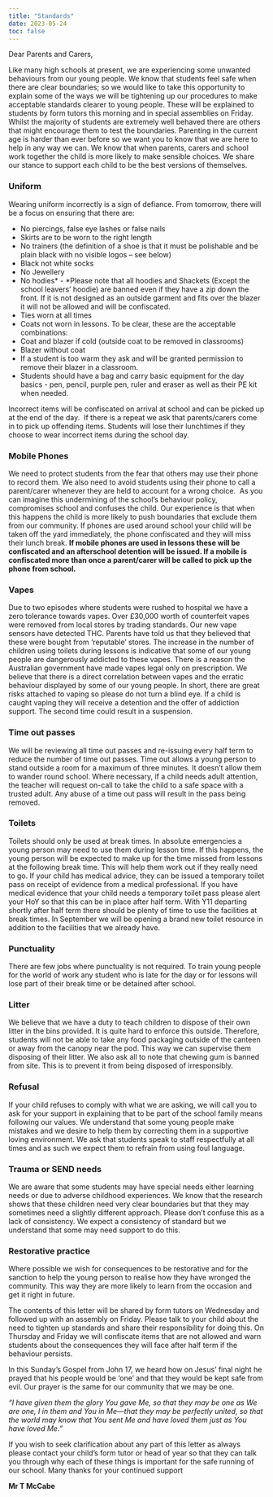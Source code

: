 ```yaml
---
title: "Standards"
date: 2023-05-24
toc: false
---
```


Dear Parents and Carers,

Like many high schools at present, we are experiencing some unwanted behaviours from our young people.   We know that students feel safe when there are clear boundaries; so we would like to take this opportunity to explain some of the ways we will be tightening up our procedures to make acceptable standards clearer to young people. These will be explained to students by form tutors this morning and in special assemblies on Friday.  Whilst the majority of students are extremely well behaved there are others that might encourage them to test the boundaries. Parenting in the current age is harder than ever before so we want you to know that we are here to help in any way we can.  We know that when parents, carers and school work together the child is more likely to make sensible choices. We share our stance to support each child to be the best versions of themselves.

### Uniform
Wearing uniform incorrectly is a sign of defiance. From tomorrow, there will be a focus on ensuring that there are: 
- No piercings, false eye lashes or false nails
- Skirts are to be worn to the right length
- No trainers (the definition of a shoe is that it must be polishable and be plain black with no visible logos – see below) 
- Black not white socks
- No Jewellery 
- No hodies* - *Please note that all hoodies and Shackets (Except the school leavers’ hoodie) are banned even if they have a zip down the front.  If it is not designed as an outside garment and fits over the blazer it will not be allowed and will be confiscated.  
- Ties worn at all times
- Coats not worn in lessons. To be clear, these are the acceptable combinations: 
- Coat and blazer if cold (outside coat to be removed in classrooms) 
- Blazer without coat
- If a student is too warm they ask and will be granted permission to remove their blazer in a classroom.
- Students should have a bag and carry basic equipment for the day basics - pen, pencil, purple pen, ruler and eraser as well as their PE kit when needed.  

Incorrect items will be confiscated on arrival at school and can be picked up at the end of the day.  If there is a repeat we ask that parents/carers come in to pick up offending items. Students will lose their lunchtimes if they choose to wear incorrect items during the school day. 

### Mobile Phones
We need to protect students from the fear that others may use their phone to record them.  We also need to avoid students using their phone to call a parent/carer whenever they are held to account for a wrong choice.  As you can imagine this undermining of the school’s behaviour policy, compromises school and confuses the child.  Our experience is that when this happens the child is more likely to push boundaries that exclude them from our community.  If phones are used around school your child will be taken off the yard immediately, the phone confiscated and they will miss their lunch break. **If mobile phones are used in lessons these will be confiscated and an afterschool detention will be issued. If a mobile is confiscated more than once a parent/carer will be called to pick up the phone from school.**

### Vapes
Due to two episodes where students were rushed to hospital we have a zero tolerance towards vapes.  Over £30,000 worth of counterfeit vapes were removed from local stores by trading standards.  Our new vape sensors have detected THC. Parents have told us that they believed that these were bought from ‘reputable’ stores.  The increase in the number of children using toilets during lessons is indicative that some of our young people are dangerously addicted to these vapes.  There is a reason the Australian government have made vapes legal only on prescription. We believe that there is a direct correlation between vapes and the erratic behaviour displayed by some of our young people.  In short, there are great risks attached to vaping so please do not turn a blind eye.  If a child is caught vaping they will receive a detention and the offer of addiction support. The second time could result in a suspension. 

### Time out passes
We will be reviewing all time out passes and re-issuing every half term to reduce the number of time out passes.  Time out allows a young person to stand outside a room for a maximum of three minutes.  It doesn’t allow them to wander round school. Where necessary, if a child needs adult attention, the teacher will request on-call to take the child to a safe space with a trusted adult.  Any abuse of a time out pass will result in the pass being removed. 

### Toilets
Toilets should only be used at break times.  In absolute emergencies a young person may need to use them during lesson time.  If this happens, the young person will be expected to make up for the time missed from lessons at the following break time. This will help them work out if they really need to go. If your child has medical advice, they can be issued a temporary toilet pass on receipt of evidence from a medical professional.  If you have medical evidence that your child needs a temporary toilet pass please alert your HoY so that this can be in place after half term. With Y11 departing shortly after half term there should be plenty of time to use the facilities at break times.  In September we will be opening a brand new toilet resource in addition to the facilities that we already have. 

### Punctuality 
There are few jobs where punctuality is not required.  To train young people for the world of work any student who is late for the day or for lessons will lose part of their break time or be detained after school.  

### Litter
We believe that we have a duty to teach children to dispose of their own litter in the bins provided.  It is quite hard to enforce this outside.  Therefore, students will not be able to take any food packaging outside of the canteen or away from the canopy near the pod.  This way we can supervise them disposing of their litter. We also ask all to note that chewing gum is banned from site.  This is to prevent it from being disposed of irresponsibly. 

### Refusal 
If your child refuses to comply with what we are asking, we will call you to ask for your support in explaining that to be part of the school family means following our values.  We understand that some young people make mistakes and we desire to help them by correcting them in a supportive loving environment. We ask that students speak to staff respectfully at all times and as such we expect them to refrain from using foul language.

### Trauma or SEND needs  
We are aware that some students may have special needs either learning needs or due to adverse childhood experiences.  We know that the research shows that these children need very clear boundaries but that they may sometimes need a slightly different approach.  Please don’t confuse this as a lack of consistency.  We expect a consistency of standard but we understand that some may need support to do this. 

### Restorative practice
Where possible we wish for consequences to be restorative and for the sanction to help the young person to realise how they have wronged the community.  This way they are more likely to learn from the occasion and get it right in future.  

The contents of this letter will be shared by form tutors on Wednesday and followed up with an assembly on Friday.  Please talk to your child about the need to tighten up standards and share their responsibility for doing this. On Thursday and Friday we will confiscate items that are not allowed and warn students about the consequences they will face after half term if the behaviour persists. 

In this Sunday’s Gospel from John 17, we heard how on Jesus’ final night he prayed that his people would be ‘one’ and that they would be kept safe from evil. Our prayer is the same for our community that we may be one.  

_“I have given them the glory You gave Me, so that they may be one as We are one, I in them and You in Me—that they may be perfectly united, so that the world may know that You sent Me and have loved them just as You have loved Me.”_

If you wish to seek clarification about any part of this letter as always please contact your child’s form tutor or head of year so that they can talk you through why each of these things is important for the safe running of our school.
Many thanks for your continued support

**Mr T McCabe**
